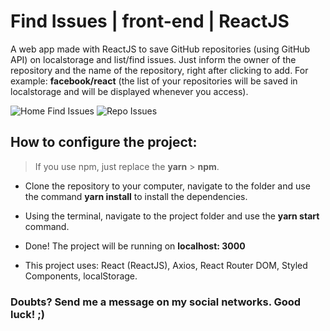 # Find Issues | front-end | ReactJS

A web app made with ReactJS to save GitHub repositories (using GitHub API) on localstorage and list/find issues. Just inform the owner of the repository and the name of the repository, right after clicking to add. For example: **facebook/react** (the list of your repositories will be saved in localstorage and will be displayed whenever you access).

![Home Find Issues](https://i.imgur.com/OXJsZ73.png)
![Repo Issues](https://i.imgur.com/pg1kqS3.png)

## How to configure the project:

> If you use npm, just replace the **yarn** > **npm**.

* Clone the repository to your computer, navigate to the folder and use the command **yarn install** to install the dependencies.
* Using the terminal, navigate to the project folder and use the **yarn start** command.
* Done! The project will be running on **localhost: 3000**

* This project uses: React (ReactJS), Axios, React Router DOM, Styled Components, localStorage.

### Doubts? Send me a message on my social networks. Good luck! ;)
